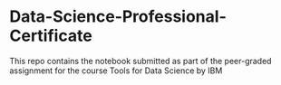 # Data-Science-Professional-Certificate
This repo contains the notebook submitted as part of the peer-graded assignment for the course Tools for Data Science by IBM
